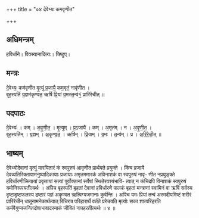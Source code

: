 +++
title = "०४ देवेभ्यः कमवृणीत"

+++
## अधिमन्त्रम्
हविर्धाने। विवस्वानादित्यः। त्रिष्टुप्।

## मन्त्रः
दे॒वेभ्यः॒ कम॑वृणीत मृ॒त्युं प्र॒जायै॒ कम॒मृतं॒ नावृ॑णीत ।  
बृह॒स्पतिं॑ य॒ज्ञम॑कृण्वत॒ ऋषिं॑ प्रि॒यां य॒मस्त॒न्वं१॒॑ प्रारि॑रेचीत् ॥

## पदपाठः
दे॒वेभ्यः॑ । कम् । अ॒वृ॒णी॒त॒ । मृ॒त्युम् । प्र॒ऽजायै॑ । कम् । अ॒मृत॑म् । न । अ॒वृ॒णी॒त॒ ।  
बृह॒स्पति॑म् । य॒ज्ञम् । अ॒कृ॒ण्व॒त॒ । ऋषि॑म् । प्रि॒याम् । य॒मः । त॒न्व॑म् । प्र । अ॒रि॒रे॒ची॒त् ॥

## भाष्यम्
देवेभ्योदेवानां मृत्युं मारयितारं कं स्वपुरुषं आवृणीत प्रार्थयते प्रयुक्ते । किंच प्रजायै देवव्यतिरिक्तायामनुष्यादिकायाः प्रजायाः अमृतममारकं अविनाशकं वा स्वपुरुषं नावृ- णीत नप्रयुङ्क्ते हविर्धारणीक्रियायां प्रवृत्तायां सत्यां पूर्वोक्तानां सर्वेषां स्थितेरवश्यंभावि- त्वात् न कंचिदपि विनाशकं स्वपुरुषं यमोनिरूपयतीत्यर्थः । अपिच बृहस्पतिं बृहतां देवानां हविर्धारणे पालकं बृहतां मन्त्राणां स्वामिनं वा ऋषिं सर्वस्य दृष्टादृष्टफलस्य द्रष्टारं यज्ञं अकृण्वत ऋत्विग्यजमानाः कुर्वन्ति । अपिच यमः प्रियां तन्वं अस्मदीयमिष्टं शरीरं प्रारिरेचीन् धातूनामनेकार्थत्वात् रिचिरत्र परिहारार्थे वर्तते प्ररेचयति मृत्योः सका शात्परिहरति कर्मवैगुण्यजनितदोषाभावादस्माकं जीवितं नापहरतीत्यर्थः ॥ ४ ॥